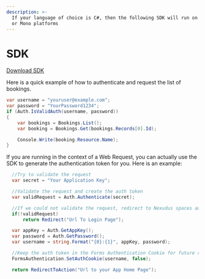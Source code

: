 ```yaml
---
description: >-
  If your language of choice is C#, then the following SDK will run on any .NET
  or Mono platforms
---
```


# SDK

[Download SDK](https://nexuduscdneu.s3-eu-west-1.amazonaws.com/Nexudus.Coworking.API.Connector.rar)

Here is a quick example of how to authenticate and request the list of bookings.

```csharp
var username = "youruser@example.com";
var password = "YourPassword1234";
if (Auth.IsValidAuth(username, password))
{
    var bookings = Bookings.List();
    var booking = Bookings.Get(bookings.Records[0].Id);

    Console.Write(booking.Resource.Name);
}
```

If you are running in the context of a Web Request, you can actually use the SDK to generate the authentication token for you. Here is an example:

```csharp
  //Try to validate the request
  var secret = "Your Application Key";

  //Validate the request and create the auth token
  var validRequest = Auth.Authenticate(secret);

  //If we could not validate the request, redirect to Nexudus spaces auth URL.
  if(!validRequest)
      return Redirect("Url To Login Page");

  var appKey = Auth.GetAppKey();
  var password = Auth.GetPassword();
  var username = string.Format("{0}:{1}", appKey, password);

  //Keep the auth token in the Forms Authentication Cookie for future requests
  FormsAuthentication.SetAuthCookie(username, false);

  return RedirectToAction("Url to your App Home Page");
```

